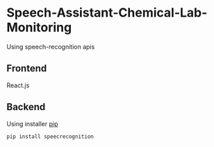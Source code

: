 # Speech-Assistant-Chemical-Lab-Monitoring

Using speech-recognition apis

## Frontend 
React.js

## Backend 

Using installer [pip](https://pip.pypa.io/en/stable/)
```
pip install speecrecognition
```